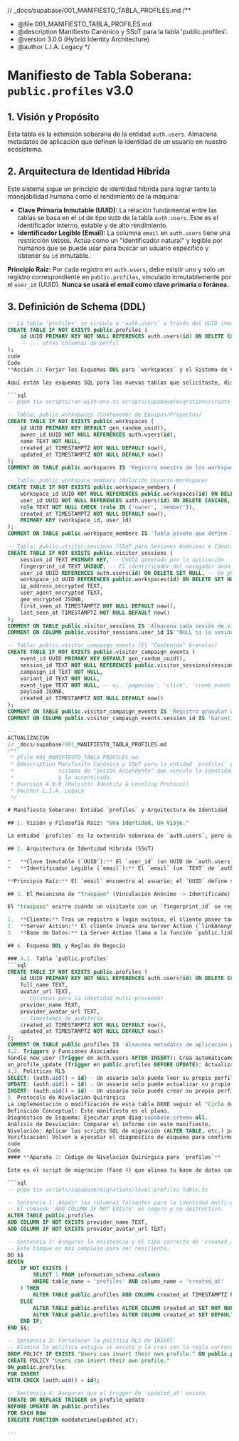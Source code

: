 // _docs/supabase/001_MANIFIESTO_TABLA_PROFILES.md
/**
 * @file 001_MANIFIESTO_TABLA_PROFILES.md
 * @description Manifiesto Canónico y SSoT para la tabla 'public.profiles'.
 * @version 3.0.0 (Hybrid Identity Architecture)
 * @author L.I.A. Legacy
 */

# Manifiesto de Tabla Soberana: `public.profiles` v3.0

## 1. Visión y Propósito

Esta tabla es la extensión soberana de la entidad `auth.users`. Almacena metadatos de aplicación que definen la identidad de un usuario en nuestro ecosistema.

## 2. Arquitectura de Identidad Híbrida

Este sistema sigue un principio de identidad híbrida para lograr tanto la manejabilidad humana como el rendimiento de la máquina:

*   **Clave Primaria Inmutable (UUID):** La relación fundamental entre las tablas se basa en el `id` de tipo `UUID` de la tabla `auth.users`. Este es el identificador interno, estable y de alto rendimiento.
*   **Identificador Legible (Email):** La columna `email` en `auth.users` tiene una restricción `UNIQUE`. Actúa como un "identificador natural" y legible por humanos que se puede usar para buscar un usuario específico y obtener su `id` inmutable.

**Principio Raíz:** Por cada registro en `auth.users`, debe existir uno y solo un registro correspondiente en `public.profiles`, vinculado inmutablemente por el `user_id` (UUID). **Nunca se usará el email como clave primaria o foránea.**

## 3. Definición de Schema (DDL)

```sql
-- La tabla 'profiles' se vincula a 'auth.users' a través del UUID inmutable.
CREATE TABLE IF NOT EXISTS public.profiles (
    id UUID PRIMARY KEY NOT NULL REFERENCES auth.users(id) ON DELETE CASCADE,
    -- ... otras columnas de perfil
);
code
Code
**Acción 2: Forjar los Esquemas DDL para `workspaces` y el Sistema de Visitantes**

Aquí están los esquemas SQL para las nuevas tablas que solicitaste, diseñados bajo esta arquitectura robusta.

```sql
-- pnpm tsx scripts/run-with-env.ts scripts/supabase/migrations/create-visitor-intelligence-schema.ts

-- Tabla: public.workspaces (Contenedor de Equipos/Proyectos)
CREATE TABLE IF NOT EXISTS public.workspaces (
    id UUID PRIMARY KEY DEFAULT gen_random_uuid(),
    owner_id UUID NOT NULL REFERENCES auth.users(id),
    name TEXT NOT NULL,
    created_at TIMESTAMPTZ NOT NULL DEFAULT now(),
    updated_at TIMESTAMPTZ NOT NULL DEFAULT now()
);
COMMENT ON TABLE public.workspaces IS 'Registro maestro de los workspaces o equipos en el ecosistema.';

-- Tabla: public.workspace_members (Relación Usuario-Workspace)
CREATE TABLE IF NOT EXISTS public.workspace_members (
    workspace_id UUID NOT NULL REFERENCES public.workspaces(id) ON DELETE CASCADE,
    user_id UUID NOT NULL REFERENCES auth.users(id) ON DELETE CASCADE,
    role TEXT NOT NULL CHECK (role IN ('owner', 'member')),
    created_at TIMESTAMPTZ NOT NULL DEFAULT now(),
    PRIMARY KEY (workspace_id, user_id)
);
COMMENT ON TABLE public.workspace_members IS 'Tabla pivote que define la membresía y el rol de un usuario en un workspace.';

-- Tabla: public.visitor_sessions (SSoT para Sesiones Anónimas e Identificadas)
CREATE TABLE IF NOT EXISTS public.visitor_sessions (
    session_id TEXT PRIMARY KEY, -- CUID2 generado por la aplicación
    fingerprint_id TEXT UNIQUE, -- El identificador del navegador anónimo
    user_id UUID REFERENCES auth.users(id) ON DELETE SET NULL, -- Se puebla al hacer login
    workspace_id UUID REFERENCES public.workspaces(id) ON DELETE SET NULL,
    ip_address_encrypted TEXT,
    user_agent_encrypted TEXT,
    geo_encrypted JSONB,
    first_seen_at TIMESTAMPTZ NOT NULL DEFAULT now(),
    last_seen_at TIMESTAMPTZ NOT NULL DEFAULT now()
);
COMMENT ON TABLE public.visitor_sessions IS 'Almacena cada sesión de visitante, comenzando como anónima y potencialmente vinculada a un usuario.';
COMMENT ON COLUMN public.visitor_sessions.user_id IS 'NULL si la sesión es anónima, se rellena al iniciar sesión para vincular el historial.';

-- Tabla: public.visitor_campaign_events (El "Contenido" Granular)
CREATE TABLE IF NOT EXISTS public.visitor_campaign_events (
    event_id UUID PRIMARY KEY DEFAULT gen_random_uuid(),
    session_id TEXT NOT NULL REFERENCES public.visitor_sessions(session_id) ON DELETE CASCADE,
    campaign_id TEXT NOT NULL,
    variant_id TEXT NOT NULL,
    event_type TEXT NOT NULL, -- ej. 'pageview', 'click', 'rrweb_event'
    payload JSONB,
    created_at TIMESTAMPTZ NOT NULL DEFAULT now()
);
COMMENT ON TABLE public.visitor_campaign_events IS 'Registro granular de cada evento de telemetría que ocurre durante una sesión.';
COMMENT ON COLUMN public.visitor_campaign_events.session_id IS 'Garantiza que cada evento pertenezca a una sesión, manteniendo la integridad referencial.';

---
ACTUALIZACION
// _docs/supabase/001_MANIFIESTO_TABLA_PROFILES.md
/**
 * @file 001_MANIFIESTO_TABLA_PROFILES.md
 * @description Manifiesto Canónico y SSoT para la entidad `profiles` y el
 *              sistema de "Sesión Ascendente" que vincula la identidad anónima
 *              y la autenticada.
 * @version 4.0.0 (Holistic Identity & Leveling Protocol)
 * @author L.I.A. Legacy
 */

# Manifiesto Soberano: Entidad `profiles` y Arquitectura de Identidad

## 1. Visión y Filosofía Raíz: "Una Identidad, Un Viaje."

La entidad `profiles` es la extensión soberana de `auth.users`, pero su verdadero poder reside en su simbiosis con el sistema de **"Sesión Ascendente"**. Nuestra filosofía es que cada visitante, desde su primera interacción anónima, comienza un único viaje. Cuando elige registrarse, no creamos un nuevo viaje; "ascendemos" el existente, vinculando todo su historial anónimo a su nueva identidad persistente.

## 2. Arquitectura de Identidad Híbrida (SSoT)

*   **Clave Inmutable (`UUID`):** El `user_id` (un UUID de `auth.users`) es la **única clave primaria y foránea** utilizada para las relaciones internas. Garantiza rendimiento, estabilidad e inmutabilidad.
*   **Identificador Legible (`email`):** El `email` (un `TEXT` de `auth.users`) tiene una restricción `UNIQUE`. Es la "matrícula" legible por humanos, utilizada **exclusivamente para búsquedas** y para iniciar el proceso de vinculación.

**Principio Raíz:** El `email` encuentra al usuario; el `UUID` define sus relaciones.

## 3. El Mecanismo de "Traspaso" (Vinculación Anónimo -> Identificado)

El "traspaso" ocurre cuando un visitante con un `fingerprint_id` se registra.

1.  **Cliente:** Tras un registro o login exitoso, el cliente posee tanto el `fingerprint_id` (de su almacenamiento local) como el `user_id` (de la nueva sesión de Supabase).
2.  **Server Action:** El cliente invoca una Server Action (`linkAnonymousSessionToUser`), pasando ambos identificadores.
3.  **Base de Datos:** La Server Action llama a la función `public.link_fingerprint_to_user(p_fingerprint_id, p_user_id)`. Esta función **atómicamente** actualiza la tabla `visitor_sessions`, rellenando el campo `user_id` en la fila que coincide con el `fingerprint_id`.

## 4. Esquema DDL y Reglas de Negocio

### 4.1. Tabla `public.profiles`
```sql
CREATE TABLE IF NOT EXISTS public.profiles (
    id UUID PRIMARY KEY NOT NULL REFERENCES auth.users(id) ON DELETE CASCADE,
    full_name TEXT,
    avatar_url TEXT,
    -- Columnas para la identidad multi-proveedor
    provider_name TEXT,
    provider_avatar_url TEXT,
    -- Timestamps de auditoría
    created_at TIMESTAMPTZ NOT NULL DEFAULT now(),
    updated_at TIMESTAMPTZ NOT NULL DEFAULT now()
);
COMMENT ON TABLE public.profiles IS 'Almacena metadatos de aplicación para los usuarios, unificando perfiles de múltiples proveedores de identidad.';
4.2. Triggers y Funciones Asociadas
handle_new_user (Trigger en auth.users AFTER INSERT): Crea automáticamente un registro en public.profiles para cada nuevo usuario, garantizando la relación 1:1.
on_profile_update (Trigger en public.profiles BEFORE UPDATE): Actualiza automáticamente el campo updated_at.
4.3. Políticas RLS
SELECT: (auth.uid() = id) - Un usuario solo puede leer su propio perfil.
UPDATE: (auth.uid() = id) - Un usuario solo puede actualizar su propio perfil.
INSERT: (auth.uid() = id) - Un usuario solo puede crear su propio perfil.
5. Protocolo de Nivelación Quirúrgica
La implementación o modificación de esta tabla DEBE seguir el "Ciclo de Nivelación de 5 Fases":
Definición Conceptual: Este manifiesto es el plano.
Diagnóstico de Esquema: Ejecutar pnpm diag:supabase:schema-all.
Análisis de Desviación: Comparar el informe con este manifiesto.
Nivelación: Aplicar los scripts SQL de migración (ALTER TABLE, etc.) para corregir las desviaciones sin destruir datos.
Verificación: Volver a ejecutar el diagnóstico de esquema para confirmar el alineamiento. La ejecución final de pnpm diag:supabase:content validará la integridad referencial en la práctica.
code
Code
#### **Aparato 2: Código de Nivelación Quirúrgica para `profiles`**

Este es el script de migración (Fase 4) que alinea tu base de datos con el manifiesto. Ejecútalo en tu editor SQL de Supabase.

```sql
-- pnpm tsx scripts/supabase/migrations/level-profiles-table.ts

-- Sentencia 1: Añadir las columnas faltantes para la identidad multi-proveedor.
-- El comando 'ADD COLUMN IF NOT EXISTS' es seguro y no destructivo.
ALTER TABLE public.profiles
ADD COLUMN IF NOT EXISTS provider_name TEXT,
ADD COLUMN IF NOT EXISTS provider_avatar_url TEXT;

-- Sentencia 2: Asegurar la existencia y el tipo correcto de 'created_at'.
-- Este bloque es más complejo para ser resiliente.
DO $$
BEGIN
    IF NOT EXISTS (
        SELECT 1 FROM information_schema.columns
        WHERE table_name = 'profiles' AND column_name = 'created_at'
    ) THEN
        ALTER TABLE public.profiles ADD COLUMN created_at TIMESTAMPTZ NOT NULL DEFAULT now();
    ELSE
        ALTER TABLE public.profiles ALTER COLUMN created_at SET NOT NULL;
        ALTER TABLE public.profiles ALTER COLUMN created_at SET DEFAULT now();
    END IF;
END $$;

-- Sentencia 3: Fortalecer la política RLS de INSERT.
-- Elimina la política antigua si existe y la crea con la regla correcta.
DROP POLICY IF EXISTS "Users can insert their own profile." ON public.profiles;
CREATE POLICY "Users can insert their own profile."
ON public.profiles
FOR INSERT
WITH CHECK (auth.uid() = id);

-- Sentencia 4: Asegurar que el trigger de 'updated_at' exista.
CREATE OR REPLACE TRIGGER on_profile_update
BEFORE UPDATE ON public.profiles
FOR EACH ROW
EXECUTE FUNCTION moddatetime(updated_at);

---

